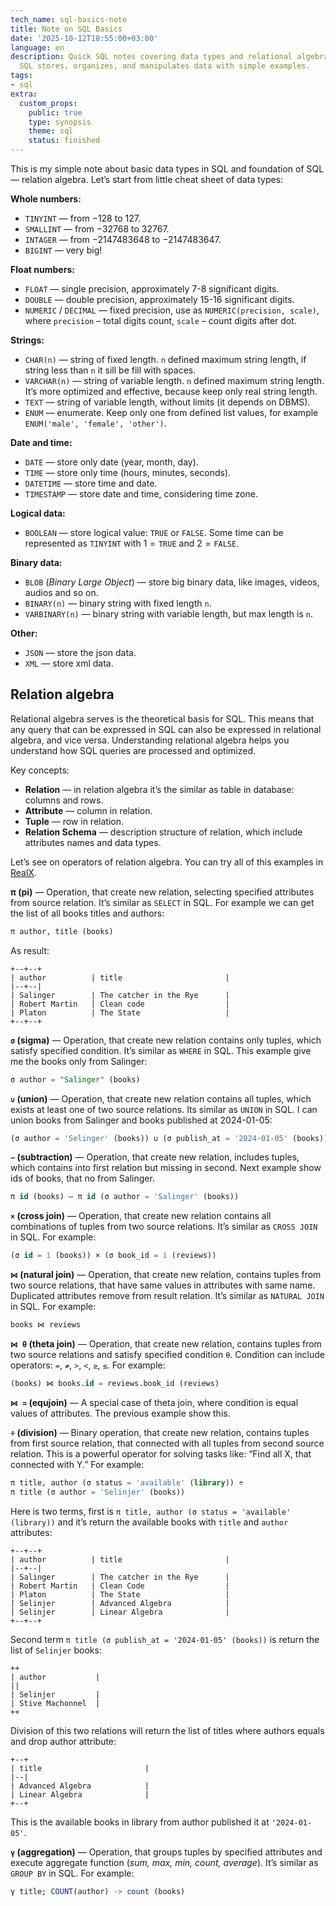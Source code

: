 ```yaml
---
tech_name: sql-basics-note
title: Note on SQL Basics
date: '2025-10-12T18:55:00+03:00'
language: en
description: Quick SQL notes covering data types and relational algebra. Learn how
  SQL stores, organizes, and manipulates data with simple examples.
tags:
- sql
extra:
  custom_props:
    public: true
    type: synopsis
    theme: sql
    status: finished
---
```


This is my simple note about basic data types in SQL and foundation of SQL — relation algebra. Let’s start from little cheat sheet of data types:

**Whole numbers:**
- `TINYINT` — from $-128$ to $127$.
- `SMALLINT` — from $-32 768$ to $32 767$.
- `INTAGER` — from $−2 147 483 648$ to $−2 147 483 647$.
- `BIGINT` — very big!

**Float numbers:**
- `FLOAT` — single precision, approximately 7-8 significant digits.
- `DOUBLE` — double precision, approximately 15-16 significant digits.
- `NUMERIC` / `DECIMAL` — fixed precision, use as `NUMERIC(precision, scale)`, where `precision` – total digits count, `scale` – count digits after dot.

**Strings:**
- `CHAR(n)` — string of fixed length. `n` defined maximum string length, if string less than `n` it sill be fill with spaces.
- `VARCHAR(n)` — string of variable length. `n` defined maximum string length. It’s more optimized and effective, because keep only real string length.
- `TEXT` — string of variable length, without limits (it depends on DBMS).
- `ENUM` — enumerate. Keep only one from defined list values, for example `ENUM('male', 'female', 'other')`.

**Date and time:**
- `DATE` — store only date (year, month, day).
- `TIME` — store only time (hours, minutes, seconds).
- `DATETIME` — store time and date.
- `TIMESTAMP` — store date and time, considering time zone. 

**Logical data:**
- `BOOLEAN` — store logical value: `TRUE` or `FALSE`. Some time can be represented as `TINYINT` with $1 = \texttt{TRUE}$ and $2 = \texttt{FALSE}$.

**Binary data:**
- `BLOB` (*Binary Large Object*) — store big binary data, like images, videos, audios and so on.
- `BINARY(n)` — binary string with fixed length `n`.
- `VARBINARY(n)` — binary string with variable length, but max length is `n`.

**Other:**
- `JSON` — store the json data.
- `XML` — store xml data.

## Relation algebra
Relational algebra serves is the theoretical basis for SQL. This means that any query that can be expressed in SQL can also be expressed in relational algebra, and vice versa. Understanding relational algebra helps you understand how SQL queries are processed and optimized.

Key concepts:
-  **Relation** — in relation algebra it’s the similar as table in database: columns and rows.
- **Attribute** — column in relation.
- **Tuple** — row in relation.
- **Relation Schema** — description structure of relation, which include attributes names and data types.

Let’s see on operators of relation algebra. You can try all of this examples in [RealX](https://dbis-uibk.github.io/relax/calc/local/uibk/local/0).

**π (pi)** — Operation, that create new relation, selecting specified attributes from source relation. It’s similar as `SELECT` in SQL. For example we can get the list of all books titles and authors:
```sql
π author, title (books)
```
As result:
```plaintext
+--+--+
| author          | title                       |
|--+--|
| Salinger        | The catcher in the Rye      |
| Robert Martin   | Clean code                  |
| Platon          | The State                   |
+--+--+
```

**`σ` (sigma)** — Operation, that create new relation contains only tuples, which satisfy specified condition. It’s similar as `WHERE` in SQL. This example give me the books only from Salinger:
```sql
σ author = "Salinger" (books)
```

**`∪` (union)** — Operation, that create new relation contains all tuples, which exists at least one of two source relations. Its similar as `UNION` in SQL. I can union books from Salinger and books published at 2024-01-05:
```sql
(σ author = 'Selinger' (books)) ∪ (σ publish_at = '2024-01-05' (books))
```

**`−` (subtraction)** — Operation, that create new relation, includes tuples, which contains into first relation but missing in second. Next example show ids of books, that no from Salinger.
```sql
π id (books) – π id (σ author = 'Salinger' (books))
```

**`×` (cross join)** — Operation, that create new relation contains all combinations of tuples from two source relations. It’s similar as `CROSS JOIN` in SQL. For example:
```sql
(σ id = 1 (books)) × (σ book_id = 1 (reviews))
```

**`⋈` (natural join)** — Operation, that create new relation, contains tuples from two source relations, that have same values in attributes with same name. Duplicated attributes remove from result relation. It’s similar as `NATURAL JOIN` in SQL. For example:
```sql
books ⋈ reviews
```
**`⋈ θ` (theta join)** — Operation, that create new relation, contains tuples from two source relations and satisfy specified condition `θ`. Condition can include operators: `=`, `≠`, `>`, `<`, `≥`, `≤`.  For example:
```sql
(books) ⋈ books.id = reviews.book_id (reviews)
```

**`⋈ =` (equjoin)** — A special case of theta join, where condition is equal values of attributes. The previous example show this.

**`÷` (division)** — Binary operation, that create new relation, contains tuples from first source relation, that connected with all tuples from second source relation. This is a powerful operator for solving tasks like: “Find all X, that connected with Y.” For example:
```sql
π title, author (σ status = 'available' (library)) ÷ 
π title (σ author = 'Selinjer' (books))
```
Here is two terms, first is `π title, author (σ status = 'available' (library))` and it’s return the available books with `title` and `author` attributes:
```plaintext
+--+--+
| author          | title                       |
|--+--|
| Salinger        | The catcher in the Rye      |
| Robert Martin   | Clean Code                  |
| Platon          | The State                   |
| Selinjer        | Advanced Algebra            |
| Selinjer        | Linear Algebra              |
+--+--+
```
Second term `π title (σ publish_at = '2024-01-05' (books))` is return the list of `Selinjer` books:
```plaintext
++
| author           |
||
| Selinjer         |
| Stive Machonnel  |
++
```
Division of this two relations will return the list of titles where authors equals and drop author attribute:
```plaintext
+--+
| title                       |
|--|
| Advanced Algebra            |
| Linear Algebra              |
+--+
```
This is the available books in library from author published it at `'2024-01-05'`. 

**`γ` (aggregation)** — Operation, that groups tuples by specified attributes and execute aggregate function (*sum, max, min, count, average*). It’s similar as `GROUP BY` in SQL. For example:
```sql
γ title; COUNT(author) -> count (books)
```